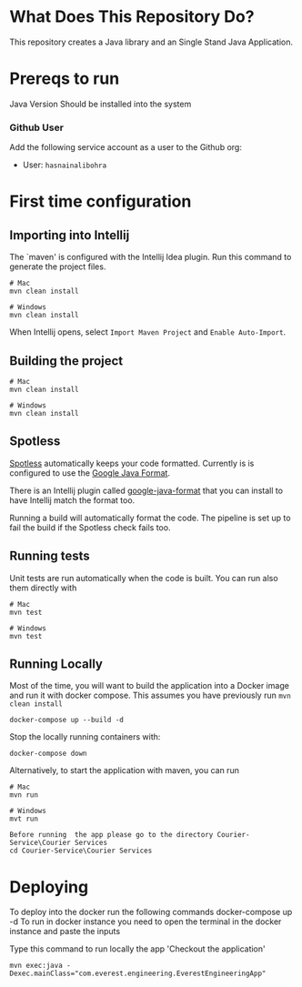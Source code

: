 # What Does This Repository Do?

This repository creates a Java library and an Single Stand Java Application.

# Prereqs to run

Java Version Should be installed into the system

### Github User
Add the following service account as a user to the Github org:
  * User: `hasnainalibohra`

# First time configuration

## Importing into Intellij

The `maven' is configured with the Intellij Idea plugin. Run this command to generate the project files.

```
# Mac
mvn clean install

# Windows
mvn clean install
```

When Intellij opens, select `Import Maven Project` and `Enable Auto-Import`.

## Building the project

```
# Mac
mvn clean install

# Windows
mvn clean install
```

## Spotless

[Spotless](https://github.com/diffplug/spotless) automatically keeps your code formatted. Currently is is configured to use the [Google Java Format](https://github.com/google/google-java-format).

There is an Intellij plugin called [google-java-format](https://plugins.jetbrains.com/plugin/8527-google-java-format/) that you can install to have Intellij match the format too.

Running a build will automatically format the code. The pipeline is set up to fail the build if the Spotless check fails too.

## Running tests

Unit tests are run automatically when the code is built. You can run also them directly with

```
# Mac
mvn test

# Windows
mvn test
```

## Running Locally

Most of the time, you will want to build the application into a Docker image and run it with docker compose. This assumes you have previously run `mvn clean install`

```
docker-compose up --build -d
```

Stop the locally running containers with:

```
docker-compose down
```

Alternatively, to start the application with maven, you can run

```
# Mac
mvn run

# Windows
mvt run
```
``````
Before running  the app please go to the directory Courier-Service\Courier Services
cd Courier-Service\Courier Services
``````
# Deploying
To deploy into the docker 
run the following commands 
docker-compose up -d
To run in docker instance you need to open the terminal in the docker instance and paste the inputs

Type this command to run locally the app
'Checkout the application'
````
mvn exec:java -Dexec.mainClass="com.everest.engineering.EverestEngineeringApp"  
````
